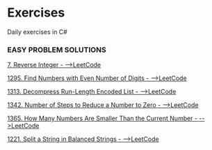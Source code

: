 ﻿# Exercises
Daily exercises in C#

### EASY PROBLEM SOLUTIONS

[7. Reverse Integer - ](https://github.com/malionde/Exercises/blob/master/Exercises/Program.cs)[-->LeetCode](https://leetcode.com/problems/reverse-integer/)

[1295. Find Numbers with Even Number of Digits - ](https://github.com/malionde/Exercises/blob/master/FindEvenNumbers/Program.cs)
[-->LeetCode](https://leetcode.com/problems/find-numbers-with-even-number-of-digits/)

[1313. Decompress Run-Length Encoded List - ](https://github.com/malionde/Exercises/blob/master/DecompressRLElist/Program.cs)
[-->LeetCode](https://leetcode.com/problems/decompress-run-length-encoded-list/)

[1342. Number of Steps to Reduce a Number to Zero - ](https://github.com/malionde/Exercises/blob/master/NumberOfSteps/Program.cs)
[-->LeetCode](https://leetcode.com/problems/number-of-steps-to-reduce-a-number-to-zero/)

[1365. How Many Numbers Are Smaller Than the Current Number - ](https://github.com/malionde/Exercises/blob/master/SmallerNumbersThanCurrent/Program.cs)
[-->LeetCode](https://leetcode.com/problems/how-many-numbers-are-smaller-than-the-current-number/)

[1221. Split a String in Balanced Strings - ](https://github.com/malionde/Exercises/blob/master/BalancedStringSplit/Program.cs)
[-->LeetCode](https://leetcode.com/problems/split-a-string-in-balanced-strings/)
